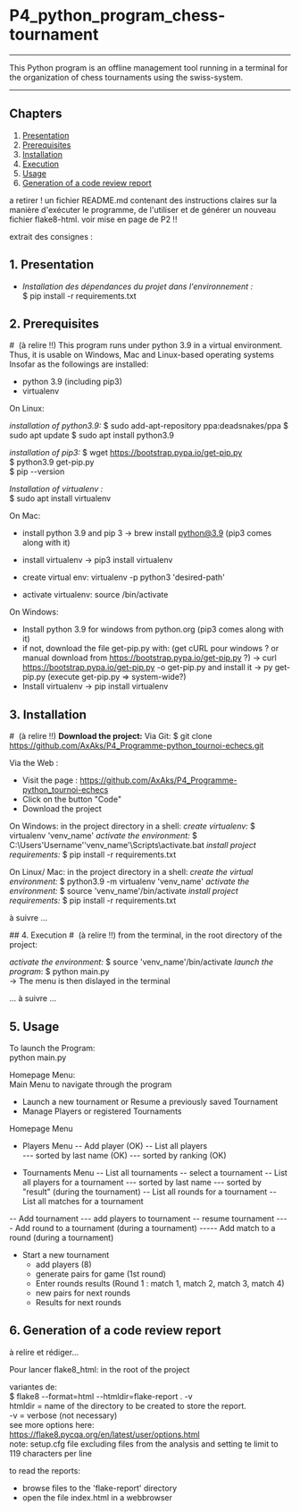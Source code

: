 # P4_python_program_chess-tournament
***
This Python program is an offline management tool running in a terminal
for the organization of chess tournaments using the swiss-system.
***

## Chapters

1. [Presentation](#presentation)
2. [Prerequisites](#prerequisites)
3. [Installation](#installation)
4. [Execution](#execution)
5. [Usage](#usage)
6. [Generation of a code review report](#generation_of_a_code_review_report)

a retirer !
un fichier README.md contenant des instructions claires sur la manière 
d'exécuter le programme, de l'utiliser et de générer un nouveau fichier flake8-html.
voir mise en page de P2 !!


extrait des consignes :



## 1. Presentation <a name="presentation"></a>


- _Installation des dépendances du projet dans l'environnement :_  
$ pip install -r requirements.txt

## 2. Prerequisites <a name="prerequisites"></a>
  #  (à relire !!)
This program runs under python 3.9 in a virtual environment.
Thus, it is usable on Windows, Mac and Linux-based operating systems
Insofar as the followings are installed:
- python 3.9 (including pip3)
- virtualenv

On Linux: 

_installation of python3.9:_
$ sudo add-apt-repository ppa:deadsnakes/ppa
$ sudo apt update
$ sudo apt install python3.9


_installation of pip3:_
$ wget https://bootstrap.pypa.io/get-pip.py  
$ python3.9 get-pip.py  
$ pip --version  

_Installation of virtualenv :_  
$ sudo apt install virtualenv



On Mac: 
- install python 3.9 and pip 3
-> brew install python@3.9
  (pip3 comes along with it)
  
- install virtualenv
-> pip3 install virtualenv

- create virtual env:
virtualenv -p python3 'desired-path'

- activate virtualenv:
source <desired-path>/bin/activate


On Windows:
- Install python 3.9 for windows from python.org
  (pip3 comes along with it)
- if not, download the file get-pip.py with: 
  (get cURL pour windows ? or manual download from https://bootstrap.pypa.io/get-pip.py ?)
-> curl https://bootstrap.pypa.io/get-pip.py -o get-pip.py
and install it 
-> py get-pip.py (execute get-pip.py => system-wide?)
- Install virtualenv
-> pip install virtualenv

  
## 3. Installation <a name="installation"></a>
  #  (à relire !!)
__Download the project:__
Via Git:
$ git clone https://github.com/AxAks/P4_Programme-python_tournoi-echecs.git

Via the Web :
- Visit the page : https://github.com/AxAks/P4_Programme-python_tournoi-echecs  
- Click on the button "Code"
- Download the project


On Windows:
in the project directory in a shell:
_create virtualenv:_
$ virtualenv 'venv_name' 
_activate the environment:_
$ C:\Users\'Username'\'venv_name'\Scripts\activate.bat
_install project requirements:_ 
$ pip install -r requirements.txt


On Linux/ Mac:
in the project directory in a shell:
_create the virtual environment:_
$ python3.9 -m virtualenv 'venv_name'
_activate the environment:_
$ source 'venv_name'/bin/activate
_install project requirements:_ 
$ pip install -r requirements.txt

à suivre ...

## 4. Execution <a name="execution"></a>
  #  (à relire !!)
from the terminal, in the root directory of the project:

_activate the environment:_
$ source 'venv_name'/bin/activate
_launch the program_:
$ python main.py  
-> The menu is then dislayed in the terminal  

... à suivre ...

## 5. Usage <a name="usage"></a>

To launch the Program:   
python main.py

Homepage Menu:   
Main Menu to navigate through the program
- Launch a new tournament or Resume a previously saved Tournament
- Manage Players or registered Tournaments







Homepage Menu
- Players Menu
-- Add player (OK)
-- List all players  
--- sorted by last name (OK)
--- sorted by ranking (OK)
  
- Tournaments Menu
-- List all tournaments
-- select a tournament
-- List all players for a tournament
--- sorted by last name
--- sorted by "result" (during the tournament)
-- List all rounds for a tournament
-- List all matches for a tournament

-- Add tournament 
--- add players to tournament
-- resume tournament 
---- Add round to a tournament (during a tournament)
----- Add match to a round (during a tournament)


- Start a new tournament
  - add players (8)
  - generate pairs for game (1st round)
  - Enter rounds results (Round 1 : match 1, match 2, match 3, match 4)
  - new pairs for next rounds 
  - Results for next rounds

## 6. Generation of a code review report <a name="generation_of_a_code_review_report"></a>
à relire et rédiger...

Pour lancer  flake8_html:
in the root of the project 

variantes de:  
$ flake8 --format=html --htmldir=flake-report . -v  
htmldir = name of the directory to be created to store the report.  
-v = verbose (not necessary)  
see more options here:  
https://flake8.pycqa.org/en/latest/user/options.html  
note: setup.cfg file excluding files from the analysis 
and setting te limit to 119 characters per line  

to read the reports:  
- browse files to the 'flake-report' directory
- open the file index.html in a webbrowser